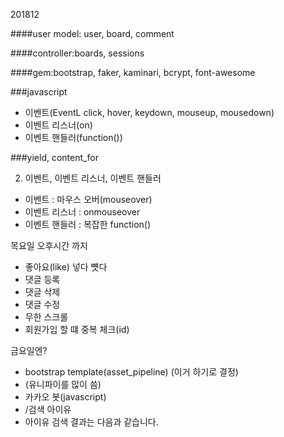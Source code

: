 201812

####user model: user, board, comment

####controller:boards, sessions

####gem:bootstrap, faker, kaminari, bcrypt, font-awesome

###javascript

- 이벤트(EventL click, hover, keydown, mouseup, mousedown)
- 이벤트 리스너(on)
- 이벤트 핸들러(function())

###yield, content_for

2. 이벤트, 이벤트 리스너, 이벤트 핸들러
- 이벤트 : 마우스 오버(mouseover)
- 이벤트 리스너 : onmouseover
- 이벤트 핸들러 : 복잡한 function()


목요일 오후시간 까지
- 좋아요(like) 넣다 뻇다
- 댓글 등록
- 댓글 삭제
- 댓글 수정
- 무한 스크롤
- 회원가입 할 떄 중복 체크(id)

금요일엔?
- bootstrap template(asset_pipeline) (이거 하기로 결정)
- (유니파이를 많이 씀)
- 카카오 봇(javascript)
- /검색 아이유
- 아이유 검색 결과는 다음과 같습니다.
